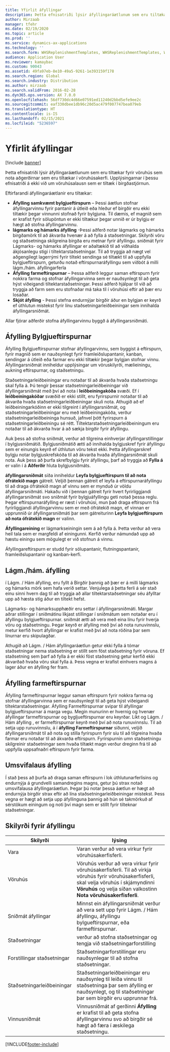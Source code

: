 ```yaml
---
title: Yfirlit áfyllingar
description: Þetta efnisatriði lýsir áfyllingaráætlunum sem eru tiltækar fyrir vöruhús sem nota aðgerðirnar sem eru tiltækar í vöruhúsakerfi.
author: Mirzaab
manager: tfehr
ms.date: 02/19/2020
ms.topic: article
ms.prod: ''
ms.service: dynamics-ax-applications
ms.technology: ''
ms.search.form: WHSReplenishmentTemplates, WHSReplenishmentTemplates, WHSInventFixedLocation, WHSRequestType
audience: Application User
ms.reviewer: kamaybac
ms.custom: 90043
ms.assetid: 49fa97eb-8e10-49a5-9261-1e393159f178
ms.search.region: Global
ms.search.industry: Distribution
ms.author: mirzaab
ms.search.validFrom: 2016-02-28
ms.dyn365.ops.version: AX 7.0.0
ms.openlocfilehash: 56df730dc4d66e07591ed11240d2bbd5efe9ee2c
ms.sourcegitcommit: eaf330dbee1db96c20d5ac479f007747bea079eb
ms.translationtype: HT
ms.contentlocale: is-IS
ms.lasthandoff: 02/15/2021
ms.locfileid: "5236597"
---
```

# <a name="replenishment-overview"></a>Yfirlit áfyllingar

[!include [banner](../includes/banner.md)]

Þetta efnisatriði lýsir áfyllingaráætlunum sem eru tiltækar fyrir vöruhús sem nota aðgerðirnar sem eru tiltækar í vöruhúsakerfi. Upplýsingarnar í þessu efnisatriði á ekki við um vöruhúsalausn sem er tiltæk í birgðastjórnun.

Eftirfarandi áfyllingaráætlanir eru tiltækar:

- **Áfylling samkvæmt bylgjueftirspurn** – Þessi áætlun stofnar áfyllingarvinnu fyrir pantanir á útleið eða hleður ef birgðir eru ekki tiltækir þegar vinnunni stofnað fyrir bylgjuna. Til dæmis, ef magnið sem er krafist fyrir sölupöntun er ekki tiltækur þegar unnið er úr bylgju er hægt að stofna áfyllingarvinnu.
- **lágmarks og hámarks áfylling** -Þessi aðferð notar lágmarks og hámarks birgðamörk til að ákvarða hvenær á að fylla á staðsetningar. Skilyrði vöru og staðsetninga skilgreina birgða eru metnar fyrir áfyllingu. sniðmát fyrir Lágmarks- og hámarks áfyllingar er aðaltækið til að viðhalda ákjósanlegu stigi í tiltektarstaðsetningar. Til að tryggja að nægt vel aðgengilegt lagerrými fyrir tiltekt sendinga sé tiltækt til að uppfylla bylgjueftirspurn, geturðu notað eftirspurnaráfyllingu sem viðbót á milli lágm./hám. áfyllingarferla
- **Áfylling farmeftirspurnar** – Þessa aðferð leggur saman eftirspurn fyrir nokkra farma og stofnar áfyllingarvinna sem er nauðsynlegt til að geta hýst viðeigandi tiltektarstaðsetningar. Þessi aðferð hjálpar til við að tryggja að farm sem eru stofnaðar má taka til í vöruhúsi eftir að þær eru losaðar.
- **Skjót áfylling** - Þessi stefna endurnýjar birgðir áður en bylgjan er keyrð ef úthlutun mistekst fyrir línu staðsetningarleiðbeiningar sem innihalda áfyllingarsniðmát. 

Allar fjórar aðferðir stofna áfyllingarvinnu byggð á áfyllingarsniðmáti.

## <a name="wave-demand-replenishment"></a>Áfylling Bylgjueftirspurnar
Áfylling Bylgjueftirspurnar stofnar áfyllingarvinnu, sem byggist á eftirspurn, fyrir magnið sem er nauðsynlegt fyrir framleiðslupantanir, kanban, sendingar á útleið eða farmar eru ekki tiltækir þegar bylgjan stofnar vinnu. Áfyllingarsniðmát inniheldur upplýsingar um vöruskilyrði, mælieiningu, aukning eftirspurnar, og staðsetningu. 

Staðsetningarleiðbeiningar eru notaðar til að ákvarða hvaða staðsetningu skal fylla á. Þú tengir þessar staðsetningarleiðbeiningar við áfyllingarsniðmát með því að nota í **leiðbeiningakóða** svæði. Ef í **leiðbeiningakóðar** svæðið er ekki stillt, eru fyrirspurnir notaðar til að ákvarða hvaða staðsetningarleiðbeiningar skuli nota. Athugið að ef leiðbeiningarkóðinn er ekki tilgreint í áfyllingarsniðmát, og staðsetningarleiðbeiningar eru með leiðbeiningakóða, verður staðsetningarleiðbeininga hunsuð, jafnvel þótt fyrirspurn á staðsetningarleiðbeiningu sé rétt. Tiltektarstaðsetningarleiðbeiningum eru notaðar til að ákvarða hvar á að sækja birgðir fyrir áfyllingu. 

Auk þess að stofna sniðmát, verður að tilgreina einhverjar áfyllingarstillingar í bylgjusniðmátið. Bylgjusniðmátið ætti að innihalda bylgjuskref fyrir áfyllingu sem er einungis keyrð ef úthlutun vöru tekst ekki. Þetta áfyllingarskref bylgju notar bylgjuskrefskóða til að ákvarða hvaða áfyllingarsniðmát skuli nota. Auk þess að þurfa skrefbylgju fyrir áfyllingu, þarf að tryggja að **Fylla á** er valin í á **Aðferðir** hluta bylgjusniðmáts. 

**áfyllingarsniðmát** síða inniheldur **Leyfa bylgjueftirspurn til að nota ófrátekið magn** gátreit. Veljið þennan gátreit ef leyfa á eftirspurnaráfyllingu til að draga ófrátekið magn af vinnu sem er mynduð úr völdu áfyllingarsniðmáti. Hakaðu við í þennan gátreit fyrir hvert fyrirliggjandi áfyllingarsniðmát svo sniðmát fyrir bylgjuáfyllingu geti notað þessa reglu. Þegar eftirspurnaráfylling er ræst í vöruhúsi, mun það draga eftirspurn frá fyrirliggjandi áfyllingarvinnu sem er með ófrátekið magn, ef vinnan er upprunnið úr áfyllingarsniðmáti þar sem gátreiturinn **Leyfa bylgjueftirspurn að nota ófrátekið magn** er valinn.

**Áfyllingareining** er lágmarkseiningin sem á að fylla á. Þetta verður að vera heil tala sem er margfeldi af einingunni. Kerfið verður námundað upp að hæstu einingu sem mögulegt er við stofnun á vinnu.

Áfyllingareftirspurn er studd fyrir sölupantanir, flutningspantanir, framleiðslupantanir og kanban-kerfi. 

## <a name="minmax-replenishment"></a>Lágm./hám. áfylling
í Lágm. / Hám áfylling, eru fyllt á Birgðir þannig að þær er á milli lágmarks og hámarks mörk sem hafa verið settar. Venjulega á þetta ferli á sér stað einu sinni hvern dag til að tryggja að allar tiltektarstaðsetningar séu áfylltar upp að hæsta stig áður en tiltekt hefst. 

Lágmarks- og hámarksupphæðir eru settar í áfyllingarsniðmáti. Margar aðrar stillingar í sniðmátinu líkjast stillingar í sniðmátum sem notaðar eru í áfyllingu bylgjueftirspurnar. sniðmát ætti að vera með eina línu fyrir hverja vöru og staðsetningu. Þegar keyrð er áfylling með því að nota runuvinnslu, metur kerfið hvort áfyllingar er krafist með því að nota röðina þar sem línurnar eru skipulagðar. 

Athugið að Lágm. / Hám áfyllingaráætlun getur ekki fylla á tómar staðsetningar nema staðsetning er stillt sem föst staðsetning fyrir vöruna. Ef staðsetning sem þarf að fylla á er ekki föst staðsetning getur kerfið ekki ákvarðað hvaða vöru skal fylla á. Þess vegna er krafist einhvers magns á lager áður en áfylling fer fram.

## <a name="load-demand-replenishment"></a>Áfylling farmeftirspurnar
Áfylling farmeftirspurnar leggur saman eftirspurn fyrir nokkra farma og stofnar áfyllingarvinna sem er nauðsynlegt til að geta hýst viðeigandi tiltektarstaðsetningar. Áfylling Farmeftirspurnar svipar til áfyllingar bylgjueftirspurnar á marga vegu. Megin munurinn er hvernig og hvenær áfyllingar farmeftirspurnar og bygljueftirspurnar eru keyrðar. Líkt og Lágm. / Hám áfylling , er farmeftirspurnar keyrð með því að nota runuvinnslu. Til að setja upp runuvinnslu, á í **áfylling Farmeftirspurnar** síðunni, veljið áfyllingarsniðmát til að nota og stilla fyrirspurn fyrir síu til að tilgreina hvaða farmar eru notaðar til að ákvarða eftirspurn. Fyrirspurnin umn staðsetningu skilgreinir staðsetningar sem hvaða tiltækt magn verður dreginn frá til að uppfylla uppsafnaðri eftirspurn fyrir farma.

## <a name="immediate-replenishment"></a>Umsvifalaus áfylling
Í stað þess að þurfa að draga saman eftirspurn í lok úthlutunarferlisins og endurnýja á grundvelli samandregins magns, getur þú strax notað umsvifalausa áfyllingaráætlun. Þegar þú notar þessa áætlun er hægt að endurnýja birgðir strax eftir að lína staðsetningarleiðbeiningar mistekst. Þess vegna er hægt að setja upp áfyllinguna þannig að hún sé takmörkuð af sérstökum einingum og noti því magn sem er stillt fyrir tilteknar staðsetningar.

## <a name="replenishment-prerequisites"></a>Skilyrði fyrir áfyllingu

|      Skilyrði       |                                                                                                                                lýsing                                                                                                                                 |
|-------------------------|----------------------------------------------------------------------------------------------------------------------------------------------------------------------------------------------------------------------------------------------------------------------------|
|          Vara           |                                                                                                        Varan verður að vera virkur fyrir vöruhúsakerfisferli.                                                                                                        |
|        Vöruhús        | Vöruhús verður að vera virkur fyrir vöruhúsakerfisferli. Til að virkja vöruhús fyrir vöruhúsakerfisferli, skal velja vöruhús í skjámyndinni <strong>Vöruhús</strong> og velja síðan valkostinn <strong>Nota vöruhúsakerfisferli</strong>. |
| Sniðmát áfyllingar |                                                                   Minnst ein áfyllingarsniðmát verður að vera sett upp fyrir Lágm. / Hám áfyllingu, áfyllingu bylgueftirspurnar, eða farmeftirspurnar.                                                                   |
|        Staðsetningar        |                                                                                                       verður að stofna staðsetningar og tengja við staðsetningarforstilling                                                                                                       |
|    Forstillingar staðsetningar    |                                                                                                        Staðsetningarforstillingar eru nauðsynlegar til að stofna staðsetningar.                                                                                                        |
|   Staðsetningarleiðbeiningar   |                                                       Staðsetningarleiðbeiningar eru nauðsynleg til leiða vinnu til staðsetninga þar sem áfylling er nauðsynlegt, og til staðsetningar þar sem birgðir eru upprunnar frá.                                                        |
|     Vinnusniðmát      |                                                   Vinnusniðmát af gerðinni <strong>Áfylling</strong> er krafist til að geta stofna áfyllingarvinnu svo að birgðir sé hægt að færa í æskilega staðsetningu.                                                    |



[!INCLUDE[footer-include](../../includes/footer-banner.md)]